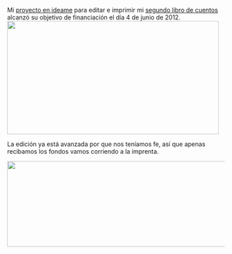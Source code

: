 <html><body><p>Mi <a href="http://idea.me/proyecto/144/loscaballerosdelarosa" target="_blank">proyecto en ideame</a> para editar e imprimir mi <a href="http://www.juanjoconti.com.ar/libros/cuentos2/">segundo libro de cuentos</a> alcanzó su objetivo de financiación el día 4 de junio de 2012.



<img class="aligncenter size-full wp-image-4076" title="En la portada de idea.me" src="/wp-content/uploads/2012/06/exitososmall.png" alt="" width="490" height="262">



La edición ya está avanzada por que nos teníamos fe, así que apenas recibamos los fondos vamos corriendo a la imprenta.



<a href="/wp-content/uploads/2012/06/exitoso2small.png"><img class="aligncenter size-large wp-image-4077" title="Avance de las donaciones" src="/wp-content/uploads/2012/06/exitoso2small-1024x317.png" alt="" width="640" height="198"></a></p></body></html>